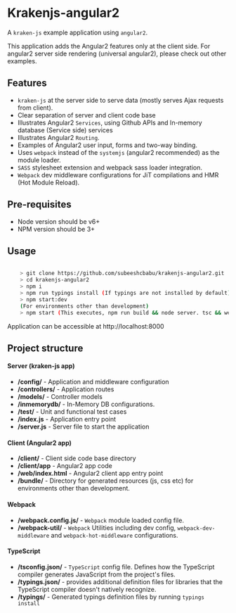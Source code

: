 # Krakenjs-angular2

A `kraken-js` example application using `angular2`.

This application adds the Angular2 features only at the client side. For angular2 server side rendering (universal angular2), please check out other examples.

## Features

- `kraken-js` at the server side to serve data (mostly serves Ajax requests from client).
- Clear separation of server and client code base
- Illustrates Angular2 `Services`, using Github APIs and In-memory database (Service side) services
- Illustrates Angular2 `Routing`.
- Examples of Angular2 user input, forms and two-way binding.
- Uses `webpack` instead of the `systemjs` (angular2 recommended) as the module loader.
- `SASS` stylesheet extension and webpack sass loader integration.
- `Webpack` dev middleware configurations for JiT compilations and HMR (Hot Module Reload).

## Pre-requisites

- Node version should be v6+
- NPM version should be 3+

## Usage

```sh

    > git clone https://github.com/subeeshcbabu/krakenjs-angular2.git
    > cd krakenjs-angular2
    > npm i
    > npm run typings install (If typings are not installed by default)
    > npm start:dev
    (For environments other than development)
    > npm start (This executes, npm run build && node server. tsc && webpack are executed as part of npm run build)

```

Application can be accessible at http://localhost:8000


## Project structure

#### Server (kraken-js app)

- **/config/** - Application and middleware configuration
- **/controllers/** - Application routes
- **/models/** - Controller models
- **/inmemorydb/** - In-Memory DB configurations.
- **/test/** - Unit and functional test cases
- **/index.js** - Application entry point
- **/server.js** - Server file to start the application

#### Client (Angular2 app)

- **/client/** - Client side code base directory
- **/client/app** - Angular2 app code
- **/web/index.html** - Angular2 client app entry point
- **/bundle/** - Directory for generated resources (js, css etc) for environments other than development.

#### Webpack

- **/webpack.config.js/** - `Webpack` module loaded config file.
- **/webpack-util/** - `Webpack` Utilities including dev config, `webpack-dev-middleware` and `webpack-hot-middleware` configurations.

#### TypeScript

- **/tsconfig.json/** - `TypeScript` config file. Defines how the TypeScript compiler generates JavaScript from the project's files.
- **/typings.json/** - provides additional definition files for libraries that the TypeScript compiler doesn't natively recognize.
- **/typings/** - Generated typings definition files by running `typings install`
